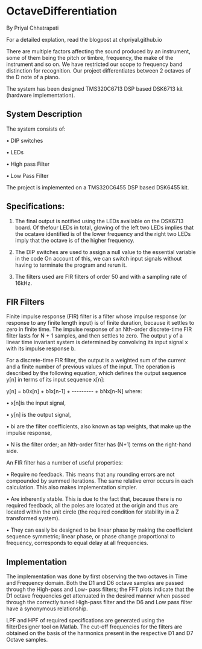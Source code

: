 # OctaveDifferentiation
By Priyal Chhatrapati

For a detailed explation, read the blogpost at chpriyal.github.io

There are multiple factors affecting the sound produced by an instrument, some of them being the pitch or timbre, frequency, the make of the instrument and so on. We have restricted our scope to frequency band distinction for recognition. Our project differentiates between 2 octaves of the D note of a piano.

The system has been designed TMS320C6713 DSP based DSK6713 kit (hardware implementation).

## System Description

The system consists of:

• DIP switches

• LEDs

• High pass Filter

• Low Pass Filter

The project is implemented on a TMS320C6455 DSP based DSK6455 kit.

## Specifications:

1. The final output is notified using the LEDs available on the DSK6713 board. Of thefour LEDs in total, glowing of the left two LEDs implies that the ocatave identified is of the lower frequency and the right two LEDs imply that the octave is of the higher
frequency.

2. The DIP switches are used to assign a null value to the essential variable in the code On account of this, we can switch input signals without having to terminate the program and rerun it.

3. The filters used are FIR filters of order 50 and with a sampling rate of 16kHz.

## FIR Filters

Finite impulse response (FIR) filter is a filter whose impulse response (or response to any finite length input) is of finite duration, because it settles to zero in finite time. The impulse response of an Nth-order discrete-time FIR filter lasts for N + 1 samples, and then settles to zero. The output y of a linear time invariant system is determined by convolving its input signal
x with its impulse response b.

For a discrete-time FIR filter, the output is a weighted sum of the current and a finite number of previous values of the input. The operation is described by the following equation, which defines the output sequence y[n] in terms of its input sequence x[n]:

y[n] = b0x[n] + b1x[n-1] + --------- + bNx[n-N] where:

• x[n]is the input signal,

• y[n] is the output signal,

• bi are the filter coefficients, also known as tap weights, that make up the impulse response,

• N is the filter order; an Nth-order filter has (N+1) terms on the right-hand side.


An FIR filter has a number of useful properties:

• Require no feedback. This means that any rounding errors are not compounded by summed iterations. The same relative error occurs in each calculation. This also makes implementation simpler.

• Are inherently stable. This is due to the fact that, because there is no required feedback, all the poles are located at the origin and thus are located within the unit circle (the required condition for stability in a Z transformed system).

• They can easily be designed to be linear phase by making the coefficient sequence symmetric; linear phase, or phase change proportional to frequency, corresponds to equal delay at all frequencies.

## Implementation

The implementation was done by first observing the two octaves in Time and Frequency domain.
Both the D1 and D6 octave samples are passed through the High-pass and Low- pass filters; the FFT plots indicate that the D1 octave frequencies get attenuated in the desired manner when passed through the correctly tuned High-pass filter and the D6 and Low pass filter have a synonymous relationship.

LPF and HPF of required specifications are generated using the filterDesigner tool on Matlab. The cut-off frequencies for the filters are obtained on the basis of the harmonics present in the respective D1 and D7 Octave samples.

